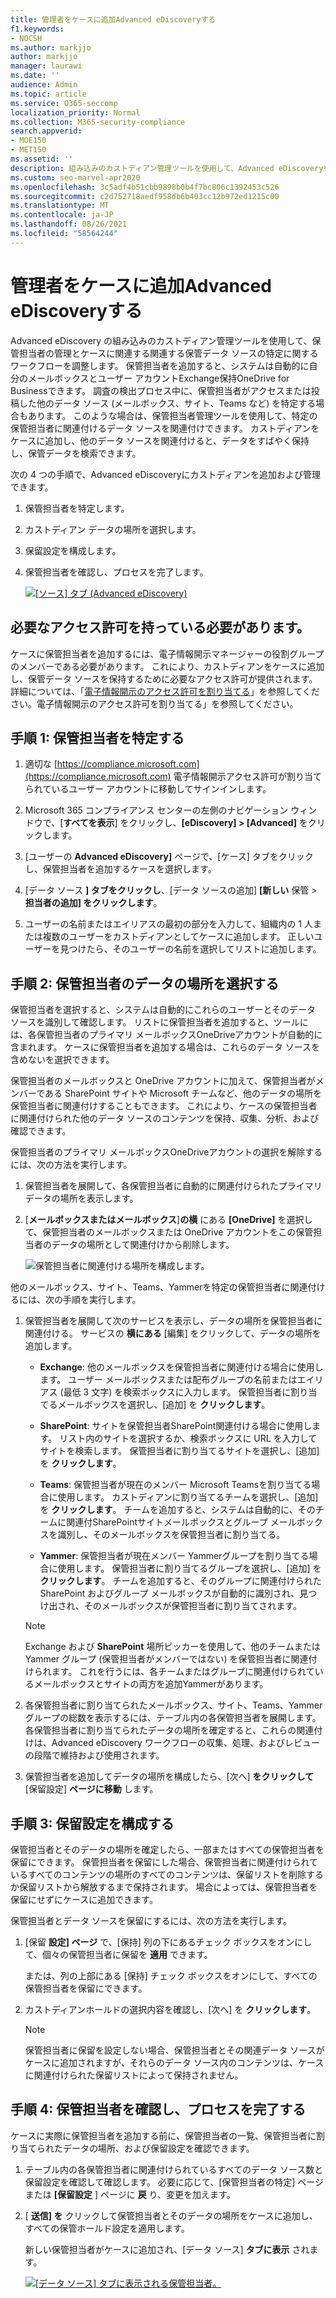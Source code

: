```yaml
---
title: 管理者をケースに追加Advanced eDiscoveryする
f1.keywords:
- NOCSH
ms.author: markjjo
author: markjjo
manager: laurawi
ms.date: ''
audience: Admin
ms.topic: article
ms.service: O365-seccomp
localization_priority: Normal
ms.collection: M365-security-compliance
search.appverid:
- MOE150
- MET150
ms.assetid: ''
description: 組み込みのカストディアン管理ツールを使用して、Advanced eDiscoveryを調整し、関連するデータ ソースを特定する方法について説明します。
ms.custom: seo-marvel-apr2020
ms.openlocfilehash: 3c5adf4b51cbb9898b0b4f7bc806c1392453c526
ms.sourcegitcommit: c2d752718aedf958db6b403cc12b972ed1215c00
ms.translationtype: MT
ms.contentlocale: ja-JP
ms.lasthandoff: 08/26/2021
ms.locfileid: "58564244"
---
```

# <a name="add-custodians-to-an-advanced-ediscovery-case"></a>管理者をケースに追加Advanced eDiscoveryする

Advanced eDiscovery の組み込みのカストディアン管理ツールを使用して、保管担当者の管理とケースに関連する関連する保管データ ソースの特定に関するワークフローを調整します。 保管担当者を追加すると、システムは自動的に自分のメールボックスとユーザー アカウントExchange保持OneDrive for Businessできます。 調査の検出プロセス中に、保管担当者がアクセスまたは投稿した他のデータ ソース (メールボックス、サイト、Teams など) を特定する場合もあります。 このような場合は、保管担当者管理ツールを使用して、特定の保管担当者に関連付けるデータ ソースを関連付けできます。 カストディアンをケースに追加し、他のデータ ソースを関連付けると、データをすばやく保持し、保管データを検索できます。

次の 4 つの手順で、Advanced eDiscoveryにカストディアンを追加および管理できます。

1. 保管担当者を特定します。

2. カストディアン データの場所を選択します。

3. 保留設定を構成します。

4. 保管担当者を確認し、プロセスを完了します。

   [![[ソース] タブ (Advanced eDiscovery) ](../media/AeD-Sources-Tab.png)](../media/AeD-Sources-Tab.png#lightbox)

## <a name="make-sure-you-have-the-necessary-permissions"></a>必要なアクセス許可を持っている必要があります。

ケースに保管担当者を追加するには、電子情報開示マネージャーの役割グループのメンバーである必要があります。 これにより、カストディアンをケースに追加し、保管データ ソースを保持するために必要なアクセス許可が提供されます。 詳細については、「[電子情報開示のアクセス許可を割り当てる](get-started-with-advanced-ediscovery.md#step-2-assign-ediscovery-permissions)」を参照してください。電子情報開示のアクセス許可を割り当てる」を参照してください。

## <a name="step-1-identify-custodians"></a>手順 1: 保管担当者を特定する

1. 適切な [https://compliance.microsoft.com](https://compliance.microsoft.com) 電子情報開示アクセス許可が割り当てられているユーザー アカウントに移動してサインインします。

2. Microsoft 365 コンプライアンス センターの左側のナビゲーション ウィンドウで、[**すべてを表示**] をクリックし、**[eDiscovery] > [Advanced]** をクリックします。

3. [ユーザーの **Advanced eDiscovery]** ページで、[ケース] タブをクリックし、保管担当者を追加するケースを選択します。

4. [データ ソース **] タブをクリックし**、[データ ソースの追加] **[新しい** 保管  >  **担当者の追加] をクリックします**。

5. ユーザーの名前またはエイリアスの最初の部分を入力して、組織内の 1 人または複数のユーザーをカストディアンとしてケースに追加します。 正しいユーザーを見つけたら、そのユーザーの名前を選択してリストに追加します。

## <a name="step-2-choose-custodian-data-locations"></a>手順 2: 保管担当者のデータの場所を選択する

保管担当者を選択すると、システムは自動的にこれらのユーザーとそのデータ ソースを識別して確認します。 リストに保管担当者を追加すると、ツールには、各保管担当者のプライマリ メールボックスOneDriveアカウントが自動的に含まれます。 ケースに保管担当者を追加する場合は、これらのデータ ソースを含めないを選択できます。

保管担当者のメールボックスと OneDrive アカウントに加えて、保管担当者がメンバーである SharePoint サイトや Microsoft チームなど、他のデータの場所を保管担当者に関連付けすることもできます。 これにより、ケースの保管担当者に関連付けられた他のデータ ソースのコンテンツを保持、収集、分析、および確認できます。

保管担当者のプライマリ メールボックスOneDriveアカウントの選択を解除するには、次の方法を実行します。

1. 保管担当者を展開して、各保管担当者に自動的に関連付けられたプライマリ データの場所を表示します。

2. [**メールボックスまたはメールボックス**]**の横** にある **[OneDrive]** を選択して、保管担当者のメールボックスまたは OneDrive アカウントをこの保管担当者のデータの場所として関連付けから削除します。

   ![保管担当者に関連付ける場所を構成します。](../media/ConfigureCustodianLocations.png)

他のメールボックス、サイト、Teams、Yammerを特定の保管担当者に関連付けるには、次の手順を実行します。

1. 保管担当者を展開して次のサービスを表示し、データの場所を保管担当者に関連付ける。 サービスの **横にある** [編集] をクリックして、データの場所を追加します。

   - **Exchange**: 他のメールボックスを保管担当者に関連付ける場合に使用します。 ユーザー メールボックスまたは配布グループの名前またはエイリアス (最低 3 文字) を検索ボックスに入力します。 保管担当者に割り当てるメールボックスを選択し、[追加] を **クリックします**。

   - **SharePoint**: サイトを保管担当者SharePoint関連付ける場合に使用します。 リスト内のサイトを選択するか、検索ボックスに URL を入力してサイトを検索します。 保管担当者に割り当てるサイトを選択し、[追加] を **クリックします**。

   - **Teams**: 保管担当者が現在のメンバー Microsoft Teamsを割り当てる場合に使用します。 カストディアンに割り当てるチームを選択し、[追加] を **クリックします**。 チームを追加すると、システムは自動的に、そのチームに関連付SharePointサイトメールボックスとグループ メールボックスを識別し、そのメールボックスを保管担当者に割り当てる。

   - **Yammer**: 保管担当者が現在メンバー Yammerグループを割り当てる場合に使用します。 保管担当者に割り当てるグループを選択し、[追加] を **クリックします**。 チームを追加すると、そのグループに関連付けられた SharePoint およびグループ メールボックスが自動的に識別され、見つけ出され、そのメールボックスが保管担当者に割り当てされます。

   > [!NOTE]
   > Exchange および **SharePoint** 場所ピッカーを使用して、他のチームまたは Yammer グループ (保管担当者がメンバーではない) を保管担当者に関連付けられます。 これを行うには、各チームまたはグループに関連付けられているメールボックスとサイトの両方を追加Yammerがあります。

2. 各保管担当者に割り当てられたメールボックス、サイト、Teams、Yammer グループの総数を表示するには、テーブル内の各保管担当者を展開します。 各保管担当者に割り当てられたデータの場所を確定すると、これらの関連付けは、Advanced eDiscovery ワークフローの収集、処理、およびレビューの段階で維持および使用されます。

3. 保管担当者を追加してデータの場所を構成したら、[次へ] **をクリックして** [保留設定] **ページに移動** します。  

## <a name="step-3-configure-hold-settings"></a>手順 3: 保留設定を構成する

 保管担当者とそのデータの場所を確定したら、一部またはすべての保管担当者を保留にできます。 保管担当者を保留にした場合、保管担当者に関連付けられているすべてのコンテンツの場所のすべてのコンテンツは、保留リストを削除するか保留リストから解放するまで保持されます。 場合によっては、保管担当者を保留にせずにケースに追加できます。

保管担当者とデータ ソースを保留にするには、次の方法を実行します。

1. [保留 **設定] ページ** で、[保持] 列の下にあるチェック ボックスをオンにして、個々の保管担当者に保留を **適用** できます。

   または、列の上部にある [保持] チェック ボックスをオンにして、すべての保管担当者を保留にできます。

2. カストディアンホールドの選択内容を確認し、[次へ] を **クリックします**。

   > [!NOTE]
   > 保管担当者に保留を設定しない場合、保管担当者とその関連データ ソースがケースに追加されますが、それらのデータ ソース内のコンテンツは、ケースに関連付けられた保留リストによって保持されません。

## <a name="step-4-review-the-custodians-and-complete-the-process"></a>手順 4: 保管担当者を確認し、プロセスを完了する

ケースに実際に保管担当者を追加する前に、保管担当者の一覧、保管担当者に割り当てられたデータの場所、および保留設定を確認できます。

1. テーブル内の各保管担当者に関連付けられているすべてのデータ ソース数と保留設定を確認して確認します。 必要に応じて、[保管担当者の特定] ページまたは **[保留設定** ] ページに **戻** り、変更を加えます。

2. [ **送信] を** クリックして保管担当者とそのデータの場所をケースに追加し、すべての保管ホールド設定を適用します。

   新しい保管担当者がケースに追加され、[データ ソース] **タブに表示** されます。

   [![[データ ソース] タブに表示される保管担当者。 ](../media/DataSourcesTab.png)](../media/DataSourcesTab.png#lightbox)
